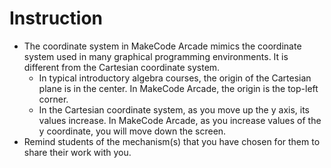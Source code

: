 # Instruction

- The coordinate system in MakeCode Arcade mimics the coordinate system used in many graphical programming environments. It is different from the Cartesian coordinate system.
  - In typical introductory algebra courses, the origin of the Cartesian plane is in the center. In MakeCode Arcade, the origin is the top-left corner.
  - In the Cartesian coordinate system, as you move up the y axis, its values increase. In MakeCode Arcade, as you increase values of the y coordinate, you will move down the screen.
- Remind students of the mechanism(s) that you have chosen for them to share their work with you.
